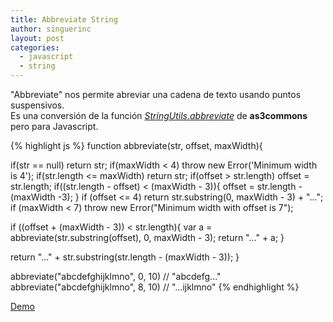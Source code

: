 ```yaml
---
title: Abbreviate String
author: singuerinc
layout: post
categories:
  - javascript
  - string
---
```

"Abbreviate" nos permite abreviar una cadena de texto usando puntos suspensivos.<br/>
Es una conversi&oacute;n de la funci&oacute;n [_StringUtils.abbreviate_](https://github.com/AS3Commons/as3commons-lang/blob/master/src/main/actionscript/org/as3commons/lang/StringUtils.as#L1145) de **as3commons** pero para Javascript.

{% highlight js %}
function abbreviate(str, offset, maxWidth){

  if(str == null) return str;
  if(maxWidth < 4) throw new Error('Minimum width is 4');
  if(str.length <= maxWidth) return str;
  if(offset > str.length) offset = str.length;
  if((str.length - offset) < (maxWidth - 3)){
    offset = str.length - (maxWidth -3);
  }
  if (offset <= 4) return str.substring(0, maxWidth - 3) + "...";
  if (maxWidth < 7)
    throw new Error("Minimum width with offset is 7");

  if ((offset + (maxWidth - 3)) < str.length){
    var a = abbreviate(str.substring(offset), 0, maxWidth - 3);
    return "..." + a;
  }

  return "..." + str.substring(str.length - (maxWidth - 3));
}

abbreviate("abcdefghijklmno", 0, 10) // "abcdefg..."
abbreviate("abcdefghijklmno", 8, 10) // "...ijklmno"
{% endhighlight %}

<a href="/code/day-017/index.html" target="_blank">Demo</a>
